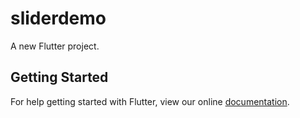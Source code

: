 # sliderdemo

A new Flutter project.

## Getting Started

For help getting started with Flutter, view our online
[documentation](https://flutter.io/).
